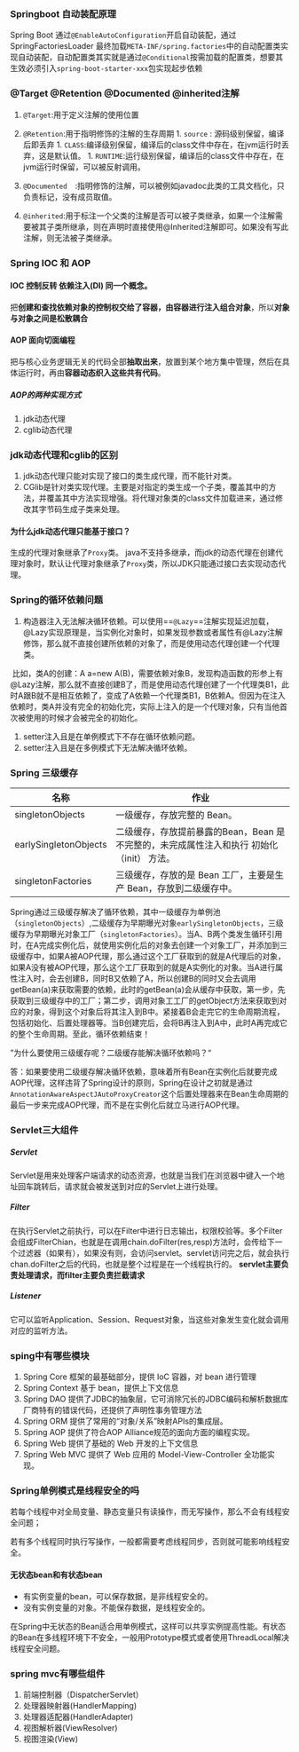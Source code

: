 ### Springboot 自动装配原理

Spring Boot 通过`@EnableAutoConfiguration`开启自动装配，通过 SpringFactoriesLoader 最终加载`META-INF/spring.factories`中的自动配置类实现自动装配，自动配置类其实就是通过`@Conditional`按需加载的配置类，想要其生效必须引入`spring-boot-starter-xxx`包实现起步依赖

### @Target @Retention @Documented  @inherited注解

1. `@Target`:用于定义注解的使用位置
2. `@Retention`:用于指明修饰的注解的生存周期
   			1.   `source` : 源码级别保留，编译后即丢弃
      			1.   `CLASS`:编译级别保留，编译后的class文件中存在，在jvm运行时丢弃，这是默认值。
      			1.   `RUNTIME`:运行级别保留，编译后的class文件中存在，在jvm运行时保留，可以被反射调用。

3. `@Documented  `:指明修饰的注解，可以被例如javadoc此类的工具文档化，只负责标记，没有成员取值。
4. `@inherited`:用于标注一个父类的注解是否可以被子类继承，如果一个注解需要被其子类所继承，则在声明时直接使用@Inherited注解即可。如果没有写此注解，则无法被子类继承。

### Spring IOC 和 AOP

#### IOC   控制反转   依赖注入(DI)  同一个概念。

​			把**创建和查找依赖对象的控制权交给了容器，由容器进行注入组合对象**，所以**对象与对象之间是松散耦合**



#### AOP 面向切面编程

​			把与核心业务逻辑无关的代码全部**抽取出来**，放置到某个地方集中管理，然后在具体运行时，再由**容器动态织入这些共有代码**。

##### AOP的两种实现方式

1. jdk动态代理
2. cglib动态代理

### jdk动态代理和cglib的区别

1. jdk动态代理只能对实现了接口的类生成代理，而不能针对类。
2. CGlib是针对类实现代理。主要是对指定的类生成一个子类，覆盖其中的方法，并覆盖其中方法实现增强。将代理对象类的class文件加载进来，通过修改其字节码生成子类来处理。

####  为什么jdk动态代理只能基于接口？

生成的代理对象继承了`Proxy`类。 java不支持多继承，而jdk的动态代理在创建代理对象时，默认让代理对象继承了`Proxy`类，所以JDK只能通过接口去实现动态代理。

### Spring的**循环依赖问题**

1. 构造器注入无法解决循环依赖。可以使用==`@Lazy`==注解实现延迟加载，@Lazy实现原理是，当实例化对象时，如果发现参数或者属性有@Lazy注解修饰，那么就不直接创建所依赖的对象了，而是使用动态代理创建一个代理类。

​			比如，类A的创建：A a=new A(B)，需要依赖对象B，发现构造函数的形参上有@Lazy注解，那么就不直接创建B了，而是使用动态代理创建了一个代理类B1，此时A跟B就不是相互依赖了，变成了A依赖一个代理类B1，B依赖A。但因为在注入依赖时，类A并没有完全的初始化完，实际上注入的是一个代理对象，只有当他首次被使用的时候才会被完全的初始化。

1. setter注入且是在单例模式下不存在循环依赖问题。
2. setter注入且是在多例模式下无法解决循环依赖。

### Spring 三级缓存

| 名称                  | 作业                                                         |
| --------------------- | ------------------------------------------------------------ |
| singletonObjects      | 一级缓存，存放完整的 Bean。                                  |
| earlySingletonObjects | 二级缓存，存放提前暴露的Bean，Bean 是不完整的，未完成属性注入和执行 初始化（init） 方法。 |
| singletonFactories    | 三级缓存，存放的是 Bean 工厂，主要是生产 Bean，存放到二级缓存中。 |

Spring通过三级缓存解决了循环依赖，其中一级缓存为单例池（`singletonObjects`）,二级缓存为早期曝光对象`earlySingletonObjects`，三级缓存为早期曝光对象工厂（`singletonFactories`）。当A、B两个类发生循环引用时，在A完成实例化后，就使用实例化后的对象去创建一个对象工厂，并添加到三级缓存中，如果A被AOP代理，那么通过这个工厂获取到的就是A代理后的对象，如果A没有被AOP代理，那么这个工厂获取到的就是A实例化的对象。当A进行属性注入时，会去创建B，同时B又依赖了A，所以创建B的同时又会去调用getBean(a)来获取需要的依赖，此时的getBean(a)会从缓存中获取，第一步，先获取到三级缓存中的工厂；第二步，调用对象工工厂的getObject方法来获取到对应的对象，得到这个对象后将其注入到B中。紧接着B会走完它的生命周期流程，包括初始化、后置处理器等。当B创建完后，会将B再注入到A中，此时A再完成它的整个生命周期。至此，循环依赖结束！



”为什么要使用三级缓存呢？二级缓存能解决循环依赖吗？“

答：如果要使用二级缓存解决循环依赖，意味着所有Bean在实例化后就要完成AOP代理，这样违背了Spring设计的原则，Spring在设计之初就是通过`AnnotationAwareAspectJAutoProxyCreator`这个后置处理器来在Bean生命周期的最后一步来完成AOP代理，而不是在实例化后就立马进行AOP代理。



### Servlet三大组件

##### Servlet

​	Servlet是用来处理客户端请求的动态资源，也就是当我们在浏览器中键入一个地址回车跳转后，请求就会被发送到对应的Servlet上进行处理。

##### Filter

​	在执行Servlet之前执行，可以在Filter中进行日志输出，权限校验等。多个Filter会组成FilterChian，也就是在调用chain.doFilter(res,resp)方法时，会传给下一个过滤器（如果有），如果没有则，会访问servlet。servlet访问完之后，就会执行chan.doFilter之后的代码，也就是整个过程是在一个线程执行的。
**servlet主要负责处理请求，而filter主要负责拦截请求**

##### Listener

​	它可以监听Application、Session、Request对象，当这些对象发生变化就会调用对应的监听方法。

### sping中有哪些模块

1. Spring Core   	框架的最基础部分，提供 IoC 容器，对 bean 进行管理
2. Spring Context       基于 bean，提供上下文信息
3. Spring DAO     提供了JDBC的抽象层，它可消除冗长的JDBC编码和解析数据库厂商特有的错误代码，还提供了声明性事务管理方法  
4. Spring ORM    提供了常用的“对象/关系”映射APIs的集成层。 
5. Spring AOP    提供了符合AOP Alliance规范的面向方面的编程实现。  
6. Spring Web    提供了基础的 Web 开发的上下文信息
7. Spring Web MVC   提供了 Web 应用的 Model-View-Controller 全功能实现。

### Spring单例模式是线程安全的吗

​		若每个线程中对全局变量、静态变量只有读操作，而无写操作，那么不会有线程安全问题；

​		若有多个线程同时执行写操作，一般都需要考虑线程同步，否则就可能影响线程安全。

#### 		**无状态bean和有状态bean**

- 有实例变量的bean，可以保存数据，是非线程安全的。
- 没有实例变量的对象。不能保存数据，是线程安全的。

在Spring中无状态的Bean适合用单例模式，这样可以共享实例提高性能。有状态的Bean在多线程环境下不安全，一般用Prototype模式或者使用ThreadLocal解决线程安全问题。													

### spring mvc有哪些组件

1. 前端控制器（DispatcherServlet） 
2. 处理器映射器(HandlerMapping) 
3. 处理器适配器(HandlerAdapter) 
4. 视图解析器(ViewResolver) 
5. 视图渲染(View) 